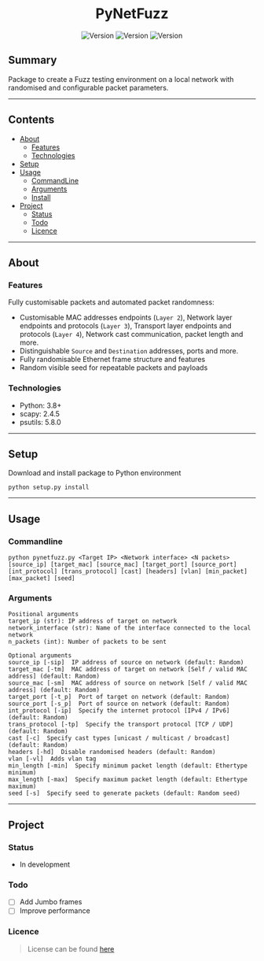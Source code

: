<h1 align="center"> PyNetFuzz</h1>
<div align="center">
    <img alt="Version" title="Package Version" src="https://img.shields.io/badge/PyNetFuzz-v1.0.0-blue">
    <img alt="Version" title="Package Coverage" src="https://img.shields.io/badge/coverage-75%25-green">
    <img alt="Version" title="Package License" src="https://img.shields.io/badge/license-MIT-lightgrey">
</div>

## Summary

Package to create a Fuzz testing environment on a local network with randomised and configurable packet parameters.

---

## Contents

* [About](#about)
  * [Features](#features)
  * [Technologies](#technologies)
* [Setup](#setup)
* [Usage](#usage)
  * [CommandLine](#commandline)
  * [Arguments](#arguments)
  * [Install](#install)
* [Project](#project)
  * [Status](#status)
  * [Todo](#todo)
  * [Licence](#licence)

---

## About

### Features

Fully customisable packets and automated packet randomness:

* Customisable MAC addresses endpoints (`Layer 2`), Network layer endpoints and protocols (`Layer 3`), Transport layer endpoints and protocols (`Layer 4`), Network cast communication, packet length and more.
* Distinguishable `Source` and `Destination` addresses, ports and more.
* Fully randomisable Ethernet frame structure and features
* Random visible seed for repeatable packets and payloads

### Technologies

* Python: 3.8+
* scapy: 2.4.5
* psutils: 5.8.0

---

## Setup

Download and install package to Python environment

```CLI
python setup.py install
```

---

## Usage

### Commandline

```CLI
python pynetfuzz.py <Target IP> <Network interface> <N packets> [source_ip] [target_mac] [source_mac] [target_port] [source_port] [int_protocol] [trans_protocol] [cast] [headers] [vlan] [min_packet] [max_packet] [seed]
```

### Arguments

```CLI
Positional arguments
target_ip (str): IP address of target on network
network_interface (str): Name of the interface connected to the local network
n_packets (int): Number of packets to be sent

Optional arguments
source_ip [-sip]  IP address of source on network (default: Random)
target_mac [-tm]  MAC address of target on network [Self / valid MAC address] (default: Random)
source_mac [-sm]  MAC address of source on network [Self / valid MAC address] (default: Random)
target_port [-t_p]  Port of target on network (default: Random)
source_port [-s_p]  Port of source on network (default: Random)
int_protocol [-ip]  Specify the internet protocol [IPv4 / IPv6] (default: Random)
trans_protocol [-tp]  Specify the transport protocol [TCP / UDP] (default: Random)
cast [-c]  Specify cast types [unicast / multicast / broadcast] (default: Random)
headers [-hd]  Disable randomised headers (default: Random)
vlan [-vl]  Adds vlan tag
min_length [-min]  Specify minimum packet length (default: Ethertype minimum)
max_length [-max]  Specify maximum packet length (default: Ethertype maximum)
seed [-s]  Specify seed to generate packets (default: Random seed)
```

---

## Project

### Status

* In development

### Todo

* [ ] Add Jumbo frames
* [ ] Improve performance

### Licence

> License can be found [here](./LICENSE)
